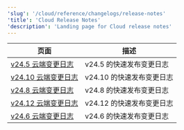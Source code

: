 ```yaml
---
'slug': '/cloud/reference/changelogs/release-notes'
'title': 'Cloud Release Notes'
'description': 'Landing page for Cloud release notes'
---
```


<!-- 下面的内容目录是通过 YAML front matter 自动生成的
     使用 https://github.com/ClickHouse/clickhouse-docs/blob/main/scripts/autogenerate-table-of-contents.sh
     如果您发现错误，请编辑页面本身的 frontmatter。
-->

| 页面 | 描述 |
|-----|-----|
| [v24.5 云端变更日志](/changelogs/24.5) | v24.5 的快速发布变更日志 |
| [v24.10 云端变更日志](/changelogs/24.10) | v24.10 的快速发布变更日志 |
| [v24.8 云端变更日志](/changelogs/24.8) | v24.8 的快速发布变更日志 |
| [v24.12 云端变更日志](/changelogs/24.12) | v24.12 的快速发布变更日志 |
| [v24.6 云端变更日志](/changelogs/24.6) | v24.6 的快速发布变更日志 |
